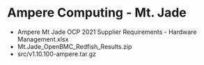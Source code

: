 # Ampere Computing - Mt. Jade


* Ampere Mt Jade OCP 2021 Supplier Requirements - Hardware Management.xlsx
* Mt.Jade_OpenBMC_Redfish_Results.zip
* src/v1.10.100-ampere.tar.gz
